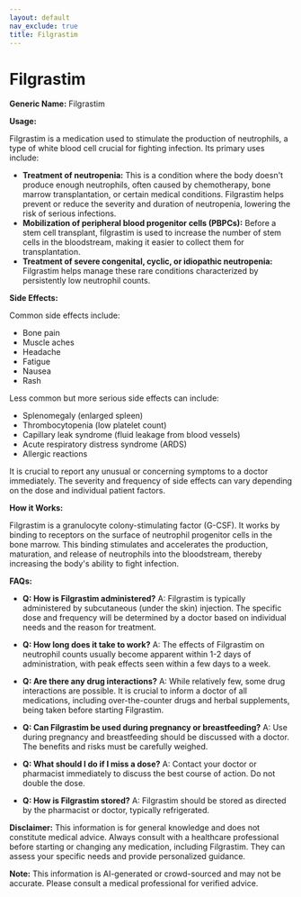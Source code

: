 ```yaml
---
layout: default
nav_exclude: true
title: Filgrastim
---
```


# Filgrastim

**Generic Name:** Filgrastim

**Usage:**

Filgrastim is a medication used to stimulate the production of neutrophils, a type of white blood cell crucial for fighting infection.  Its primary uses include:

* **Treatment of neutropenia:** This is a condition where the body doesn't produce enough neutrophils, often caused by chemotherapy, bone marrow transplantation, or certain medical conditions.  Filgrastim helps prevent or reduce the severity and duration of neutropenia, lowering the risk of serious infections.
* **Mobilization of peripheral blood progenitor cells (PBPCs):** Before a stem cell transplant, filgrastim is used to increase the number of stem cells in the bloodstream, making it easier to collect them for transplantation.
* **Treatment of severe congenital, cyclic, or idiopathic neutropenia:**  Filgrastim helps manage these rare conditions characterized by persistently low neutrophil counts.


**Side Effects:**

Common side effects include:

* Bone pain
* Muscle aches
* Headache
* Fatigue
* Nausea
* Rash

Less common but more serious side effects can include:

* Splenomegaly (enlarged spleen)
* Thrombocytopenia (low platelet count)
* Capillary leak syndrome (fluid leakage from blood vessels)
* Acute respiratory distress syndrome (ARDS)
* Allergic reactions


It is crucial to report any unusual or concerning symptoms to a doctor immediately.  The severity and frequency of side effects can vary depending on the dose and individual patient factors.

**How it Works:**

Filgrastim is a granulocyte colony-stimulating factor (G-CSF).  It works by binding to receptors on the surface of neutrophil progenitor cells in the bone marrow. This binding stimulates and accelerates the production, maturation, and release of neutrophils into the bloodstream, thereby increasing the body's ability to fight infection.


**FAQs:**

* **Q: How is Filgrastim administered?**  A: Filgrastim is typically administered by subcutaneous (under the skin) injection.  The specific dose and frequency will be determined by a doctor based on individual needs and the reason for treatment.

* **Q: How long does it take to work?** A: The effects of Filgrastim on neutrophil counts usually become apparent within 1-2 days of administration, with peak effects seen within a few days to a week.

* **Q: Are there any drug interactions?** A: While relatively few, some drug interactions are possible.  It is crucial to inform a doctor of all medications, including over-the-counter drugs and herbal supplements, being taken before starting Filgrastim.

* **Q: Can Filgrastim be used during pregnancy or breastfeeding?** A: Use during pregnancy and breastfeeding should be discussed with a doctor. The benefits and risks must be carefully weighed.

* **Q: What should I do if I miss a dose?** A: Contact your doctor or pharmacist immediately to discuss the best course of action.  Do not double the dose.

* **Q: How is Filgrastim stored?** A: Filgrastim should be stored as directed by the pharmacist or doctor, typically refrigerated.


**Disclaimer:** This information is for general knowledge and does not constitute medical advice.  Always consult with a healthcare professional before starting or changing any medication, including Filgrastim.  They can assess your specific needs and provide personalized guidance.


**Note:** This information is AI-generated or crowd-sourced and may not be accurate. Please consult a medical professional for verified advice.